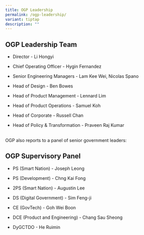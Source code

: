 ```yaml
---
title: OGP Leadership
permalink: /ogp-leadership/
variant: tiptap
description: ""
---
```

<h2>OGP Leadership Team</h2>
<ul data-tight="true" class="tight">
<li>
<p>Director - Li Hongyi</p>
</li>
<li>
<p>Chief Operating Officer - Hygin Fernandez</p>
</li>
<li>
<p>Senior Engineering Managers - Lam Kee Wei, Nicolas Spano</p>
</li>
<li>
<p>Head of Design - Ben Bowes</p>
</li>
<li>
<p>Head of Product Management - Lennard Lim</p>
</li>
<li>
<p>Head of Product Operations - Samuel Koh</p>
</li>
<li>
<p>Head of Corporate - Russell Chan</p>
</li>
<li>
<p>Head of Policy &amp; Transformation - Praveen Raj Kumar</p>
</li>
</ul>
<p>
<br>OGP also reports to a panel of senior government leaders:
<br>
</p>
<h2>OGP Supervisory Panel</h2>
<ul data-tight="true" class="tight">
<li>
<p>PS (Smart Nation) - Joseph Leong</p>
</li>
<li>
<p>PS (Development) - Chng Kai Fong</p>
</li>
<li>
<p>2PS (Smart Nation) - Augustin Lee</p>
</li>
<li>
<p>DS (Digital Government) - Sim Feng-ji</p>
</li>
<li>
<p>CE (GovTech) - Goh Wei Boon</p>
</li>
<li>
<p>DCE (Product and Engineering) - Chang Sau Sheong</p>
</li>
<li>
<p>DyGCTDO - He Ruimin</p>
</li>
</ul>
<p></p>